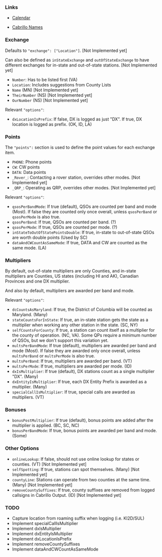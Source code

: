 ### Links

- [Calendar](https://docs.google.com/spreadsheets/d/e/2PACX-1vTav3mnE240lRPPs1RRySJ2QRPJsgq3-ZKCYRAgfLZmwS5uAU_CTh03Mw94LFzafiZeOSwqEscAyI9x/pubhtml?gid=771161833&single=true)

- [Cabrillo Names](https://www.contestcalendar.com/cabnames.php)

### Exchange

Defaults to `"exchange": ["Location"]`. [Not Implemented yet]

Can also be defined as `inStateExchange` and `outOfStateExchange` to have different exchanges for in-state and out-of-state stations. [Not Implemented yet]

- `Number`: Has to be listed first (VA)
- `Location`: Includes suggestions from County Lists
- `Name` (MN) [Not Implemented yet]
- `TheirNumber` (NS) [Not Implemented yet]
- `OurNumber` (NS) [Not Implemented yet]

Relevant `"options"`:

- `dxLocationIsPrefix`: If false, DX is logged as just "DX". If true, DX location is logged as prefix. (OK, ID, LA)

### Points

The `"points":` section is used to define the point values for each exchange item.

- `PHONE`: Phone points
- `CW`: CW points
- `DATA`: Data points
- `_Rover_`: Contacting a rover station, overrides other modes. [Not Implemented yet]
- `_QRP_`: Operating as QRP, overrides other modes. [Not Implemented yet]

Relevant `"options"`:

- `qsosPerBandMode`: If true (default), QSOs are counted per band and mode (Most). If false they are counted only once overall, unless `qsosPerBand` or `qsosPerMode` is also true.
- `qsosPerBand`: If true, QSOs are counted per band. (?)
- `qsosPerMode`: If true, QSOs are counted per mode. (?)
- `inStateToOutOfStatePointsDouble`: If true, in-state to out-of-state QSOs are worth double points (Used by SC)
- `dataAndCWCountAsSameMode`: If true, DATA and CW are counted as the same mode. (LA)

### Multipliers

By default, out-of-state multipliers are only Counties, and in-state multipliers are
Counties, US states (including HI and AK), Canadian Provinces and one DX multiplier.

And also by default, multipliers are awarded per band and mode.

Relevant `"options"`:

- `dcCountsAsMaryland`: If true, the District of Columbia will be counted as Maryland. (Many)
- `stateCountsForInState`: If true, an in-state station gets the state as a multiplier when working any other station in the state. (SC, NY)
- `selfCountsForCounty`: If true, a station can count itself as a multiplier for the county of operation. (NC, VA). Some QPs require a minimum number of QSOs, but we don't support this variation yet.
- `multsPerBandMode`: If true (default), multipliers are awarded per band and mode (Most). If false they are awarded only once overall, unless `multsPerBand` or `multsPerMode` is also true.
- `multsPerBand`: If true, multipliers are awarded per band. (VT)
- `multsPerMode`: If true, multipliers are awarded per mode. (ID)
- `dxIsMultiplier`: If true (default), DX stations count as a single multiplier "DX". (Many)
- `dxEntityIsMultiplier`: If true, each DX Entity Prefix is awarded as a multiplier. (Many)
- `specialCallIsMultiplier`: If true, special calls are awarded as multipliers. (VT)

### Bonuses

- `bonusPostMultiplier`: If true (default), bonus points are added after the multiplier is applied. (BC, SC, NC)
- `bonusPerBandMode`: If true, bonus points are awarded per band and mode. (Some)

### Other Options

- `onlineLookup`: If false, should not use online lookup for states or counties. (VT) [Not Implemented yet]
- `selfSpotting`: If true, stations can spot themselves. (Many) [Not Implemented yet]
- `countyLine`: Stations can operate from two counties at the same time. (Many) [Not Implemented yet]
- `removeCountySuffixes`: If true, county suffixes are removed from logged callsigns in Cabrillo Output. (ID) [Not Implemented yet]

### TODO

- Capture location from roaming suffix when logging (i.e. KI2D/SUL)
- Implement specialCallIsMultiplier
- Implement dxIsMultiplier
- Implement dxEntityIsMultiplier
- Implement dxLocationIsPrefix
- Implement removeCountySuffixes
- Implement dataAndCWCountAsSameMode
